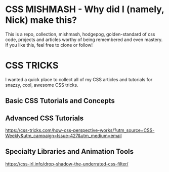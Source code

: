 # CSS MISHMASH - Why did I (namely, Nick) make this?
This is a repo, collection, mishmash, hodgepog, golden-standard of css code, projects and articles worthy of being remembered and even mastery. If you like this, feel free to clone or follow!


# CSS TRICKS
I wanted a quick place to collect all of my CSS articles and tutorials for snazzy, cool, awesome CSS tricks. 


## Basic CSS Tutorials and Concepts



## Advanced CSS Tutorials
https://css-tricks.com/how-css-perspective-works/?utm_source=CSS-Weekly&utm_campaign=Issue-427&utm_medium=email


## Specialty Libraries and Animation Tools

https://css-irl.info/drop-shadow-the-underrated-css-filter/

